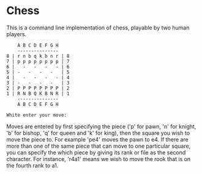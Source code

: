 Chess
======

This is a command line implementation of chess, playable by two human players.

        A B C D E F G H
        ---------------
    8 | r n b q k b n r | 8
    7 | p p p p p p p p | 7
    6 |   -   -   -   - | 6
    5 | -   -   -   -   | 5
    4 |   -   -   -   - | 4
    3 | -   -   -   -   | 3
    2 | P P P P P P P P | 2
    1 | R N B Q K B N R | 1
        ---------------
        A B C D E F G H
    
    White enter your move: 

Moves are entered by first specifying the piece ('p' for pawn, 'n' for knight, 'b' for bishop, 'q' for queen and 'k' for king), then the square you wish to move the piece to. For example 'pe4' moves the pawn to e4. If there are more than one of the same piece that can move to one particular square, you can specify the which piece by giving its rank or file as the second character. For instance, 'r4a1' means we wish to move the rook that is on the fourth rank to a1.
